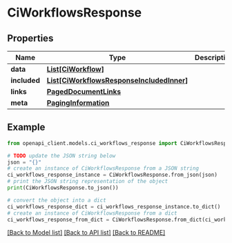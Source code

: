 # CiWorkflowsResponse


## Properties

Name | Type | Description | Notes
------------ | ------------- | ------------- | -------------
**data** | [**List[CiWorkflow]**](CiWorkflow.md) |  | 
**included** | [**List[CiWorkflowsResponseIncludedInner]**](CiWorkflowsResponseIncludedInner.md) |  | [optional] 
**links** | [**PagedDocumentLinks**](PagedDocumentLinks.md) |  | 
**meta** | [**PagingInformation**](PagingInformation.md) |  | [optional] 

## Example

```python
from openapi_client.models.ci_workflows_response import CiWorkflowsResponse

# TODO update the JSON string below
json = "{}"
# create an instance of CiWorkflowsResponse from a JSON string
ci_workflows_response_instance = CiWorkflowsResponse.from_json(json)
# print the JSON string representation of the object
print(CiWorkflowsResponse.to_json())

# convert the object into a dict
ci_workflows_response_dict = ci_workflows_response_instance.to_dict()
# create an instance of CiWorkflowsResponse from a dict
ci_workflows_response_from_dict = CiWorkflowsResponse.from_dict(ci_workflows_response_dict)
```
[[Back to Model list]](../README.md#documentation-for-models) [[Back to API list]](../README.md#documentation-for-api-endpoints) [[Back to README]](../README.md)


